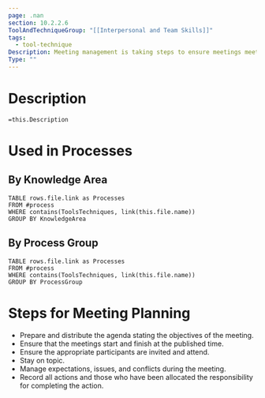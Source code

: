 ```yaml
---
page: .nan
section: 10.2.2.6
ToolAndTechniqueGroup: "[[Interpersonal and Team Skills]]"
tags:
  - tool-technique
Description: Meeting management is taking steps to ensure meetings meet their intended objectives effectively and efficiently.
Type: ""
---
```

# Description
`=this.Description`
# Used in Processes
## By Knowledge Area
```dataview
TABLE rows.file.link as Processes
FROM #process 
WHERE contains(ToolsTechniques, link(this.file.name))
GROUP BY KnowledgeArea
```
## By Process Group
```dataview
TABLE rows.file.link as Processes
FROM #process 
WHERE contains(ToolsTechniques, link(this.file.name))
GROUP BY ProcessGroup
```
# Steps for Meeting Planning
- Prepare and distribute the agenda stating the objectives of the meeting.
- Ensure that the meetings start and finish at the published time.
- Ensure the appropriate participants are invited and attend.
- Stay on topic.
- Manage expectations, issues, and conflicts during the meeting.
- Record all actions and those who have been allocated the responsibility for completing the action.